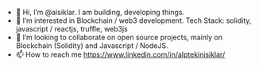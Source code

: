- 👋 Hi, I’m @aisiklar. I am building, developing things.
- 👀 I’m interested in Blockchain / web3 development. Tech Stack: solidity, javascript / reactjs, truffle, web3js
- 💞️ I’m looking to collaborate on open source projects, mainly on Blockchain (Solidity) and Javascript / NodeJS.
- 📫 How to reach me https://www.linkedin.com/in/alptekinisiklar/ 
<!---
aisiklar/aisiklar is a ✨ special ✨ repository because its `README.md` (this file) appears on your GitHub profile.
You can click the Preview link to take a look at your changes.
--->
